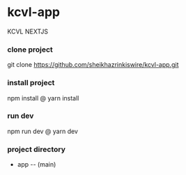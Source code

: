 # kcvl-app

KCVL NEXTJS

### clone project
git clone https://github.com/sheikhazrinkiswire/kcvl-app.git

### install project 
npm install
@
yarn install

### run dev 
npm run dev
@ 
yarn dev


### project directory 
- app 
-- (main)




